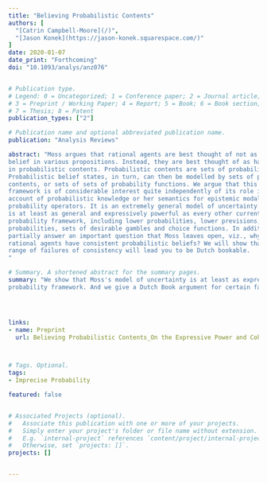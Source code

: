 ```yaml
---
title: "Believing Probabilistic Contents"
authors: [
  "[Catrin Campbell-Moore](/)",
  "[Jason Konek](https://jason-konek.squarespace.com/)"
]
date: 2020-01-07
date_print: "Forthcoming"
doi: "10.1093/analys/anz076"


# Publication type.
# Legend: 0 = Uncategorized; 1 = Conference paper; 2 = Journal article;
# 3 = Preprint / Working Paper; 4 = Report; 5 = Book; 6 = Book section;
# 7 = Thesis; 8 = Patent
publication_types: ["2"]

# Publication name and optional abbreviated publication name.
publication: "Analysis Reviews"

abstract: "Moss argues that rational agents are best thought of not as having degrees of
belief in various propositions. Instead, they are best thought of as having beliefs
in probabilistic contents. Probabilistic contents are sets of probability functions.
Probabilistic belief states, in turn, can then be modelled by sets of probabilistic
contents, or sets of sets of probability functions. We argue that this Mossean
framework is of considerable interest quite independently of its role in Moss’s
account of probabilistic knowledge or her semantics for epistemic modals and
probability operators. It is an extremely general model of uncertainty. Indeed, it
is at least as general and expressively powerful as every other current imprecise
probability framework, including lower probabilities, lower previsions, sets of
probabilities, sets of desirable gambles and choice functions. In addition, we
partially answer an important question that Moss leaves open, viz., why should
rational agents have consistent probabilistic beliefs? We will show that a large
range of failures of consistency will lead you to be Dutch bookable.
"

# Summary. A shortened abstract for the summary pages.
summary: "We show that Moss's model of uncertainty is at least as expressively powerful as every other current imprecise
probability framework. And we give a Dutch Book argument for certain failures of consistency. "




links:
- name: Preprint
  url: Believing Probabilistic Contents_On the Expressive Power and Coherence of Sets of Sets of Probability - with Jason Konek.pdf



# Tags. Optional.
tags:
- Imprecise Probability

featured: false


# Associated Projects (optional).
#   Associate this publication with one or more of your projects.
#   Simply enter your project's folder or file name without extension.
#   E.g. `internal-project` references `content/project/internal-project/index.md`.
#   Otherwise, set `projects: []`.
projects: []


---
```

